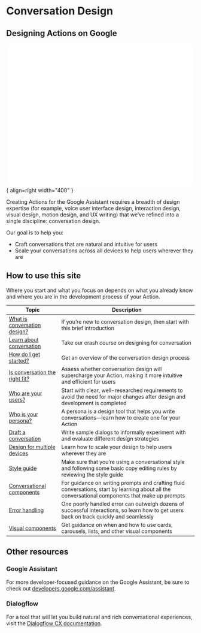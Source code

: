 # Conversation Design

## Designing Actions on Google

![Intro image](static/intro-anim.gif){ align=right width="400" }

Creating Actions for the Google Assistant requires a breadth of design expertise
(for example, voice user interface design, interaction design, visual design,
motion design, and UX writing) that we’ve refined into a single discipline:
conversation design.

Our goal is to help you:

- Craft conversations that are natural and intuitive for users
- Scale your conversations across all devices to help users wherever they are

## How to use this site

Where you start and what you focus on depends on what you already know and where
you are in the development process of your Action.

Topic | Description
---|---
[What is conversation design?](what-is-conversation-design.md) | If you’re new to conversation design, then start with this brief introduction
[Learn about conversation](learn-about-conversation.md) | Take our crash course on designing for conversation
[How do I get started?](conversation-design-process/how-do-i-get-started.md) | Get an overview of the conversation design process
[Is conversation the right fit?](conversation-design-process/is-conversation-the-right-fit.md) | Assess whether conversation design will supercharge your Action, making it more intuitive and efficient for users
[Who are your users?](conversation-design-process/gather-requirements.md) | Start with clear, well-researched requirements to avoid the need for major changes after design and development is completed
[Who is your persona?](conversation-design-process/create-a-persona.md) | A persona is a design tool that helps you write conversations—learn how to create one for your Action
[Draft a conversation](conversation-design-process/write-sample-dialogs.md) | Write sample dialogs to informally experiment with and evaluate different design strategies
[Design for multiple devices](conversation-design-process/scale-your-design.md) | Learn how to scale your design to help users wherever they are
[Style guide](style-guide/language.md) | Make sure that you’re using a conversational style and following some basic copy editing rules by reviewing the style guide
[Conversational components](conversational-components/overview.md) | For guidance on writing prompts and crafting fluid conversations, start by learning about all the conversational components that make up prompts
[Error handling](conversational-components/errors.md) | One poorly handled error can outweigh dozens of successful interactions, so learn how to get users back on track quickly and seamlessly
[Visual components](visual-components/overview.md) | Get guidance on when and how to use cards, carousels, lists, and other visual components

## Other resources

### Google Assistant

For more developer-focused guidance on the Google Assistant, be sure to check
out [developers.google.com/assistant](https://developers.google.com/assistant).

### Dialogflow

For a tool that will let you build natural and rich conversational experiences,
visit the
[Dialogflow CX documentation](https://cloud.google.com/dialogflow/cx/docs).
